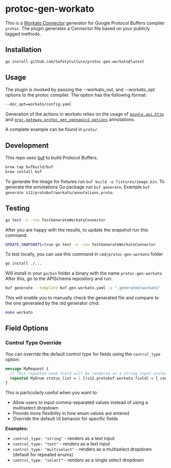 # protoc-gen-workato

This is a [Workato Connector](https://docs.workato.com/developing-connectors/sdk.html) generator for Google Protocol Buffers compiler `protoc`. The plugin generates a Connector file based on your publicly tagged methods.

## Installation

```bash
go install github.com/SafetyCulture/protoc-gen-workato@latest
```

## Usage

The plugin is invoked by passing the --workato_out, and --workato_opt options to the protoc compiler. The option has the following format:

```bash
--doc_opt=workato/config.yaml
```

Generation of the actions in workato relies on the usage of [`google.api.http`](https://github.com/googleapis/googleapis/blob/master/google/api/http.proto#L46) and [`grpc.gateway.protoc_gen_openapiv2.options`](https://github.com/grpc-ecosystem/grpc-gateway/blob/master/protoc-gen-openapiv2/options/annotations.proto) annotations.

A complete example can be found in `proto/`.

## Development

This repo uses [buf](https://buf.build) to build Protocol Buffers.
```bash
brew tap bufbuild/buf
brew install buf
```
To generate the image for fixtures run `buf build -o fixtures/image.bin`.
To generate the annotations Go package run `buf generate`.
Example `buf generate s12/protobuf/workato/annotations.proto`.

## Testing
```bash
go test -v -run TestGenerateWorkatoConnector
```

After you are happy with the results, to update the snapshot run this command:
```bash
UPDATE_SNAPSHOTS=true go test -v -run TestGenerateWorkatoConnector
```

To test locally, you can use this command in `cmd/protoc-gen-workato` folder
```bash
go install ./...
```
Will install in your `go/bin` folder a binary with the name `protoc-gen-workato`
After this, go to the APISchema repository and run:
```bash
buf generate --template buf.gen.workato.yaml -o "_generated/workato"
```
This will enable you to manually check the generated file and compare to the one generated by the old generator cmd:
```bash
make workato
```


## Field Options

### Control Type Override

You can override the default control type for fields using the `control_type` option:

```proto
message MyRequest {
  // This repeated enum field will be rendered as a string input instead of multiselect
  repeated MyEnum status_list = 1 [(s12.protobuf.workato.field) = { control_type: "string" }];
}
```

This is particularly useful when you want to:
- Allow users to input comma-separated values instead of using a multiselect dropdown
- Provide more flexibility in how enum values are entered
- Override the default UI behavior for specific fields

**Examples:**
- `control_type: "string"` - renders as a text input
- `control_type: "text"` - renders as a text input  
- `control_type: "multiselect"` - renders as a multiselect dropdown (default for repeated enums)
- `control_type: "select"` - renders as a single select dropdown